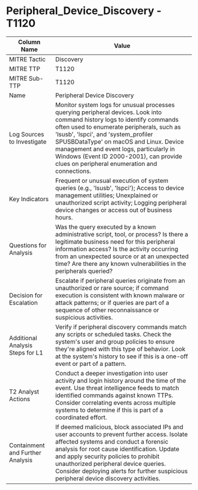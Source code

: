 # Peripheral_Device_Discovery - T1120

| Column Name | Value |
|-------------|-------|
| MITRE Tactic | Discovery |
| MITRE TTP | T1120 |
| MITRE Sub-TTP | T1120 |
| Name | Peripheral Device Discovery |
| Log Sources to Investigate | Monitor system logs for unusual processes querying peripheral devices. Look into command history logs to identify commands often used to enumerate peripherals, such as 'lsusb', 'lspci', and 'system_profiler SPUSBDataType' on macOS and Linux. Device management and event logs, particularly in Windows (Event ID 2000-2001), can provide clues on peripheral enumeration and connections. |
| Key Indicators | Frequent or unusual execution of system queries (e.g., 'lsusb', 'lspci'); Access to device management utilities; Unexplained or unauthorized script activity; Logging peripheral device changes or access out of business hours. |
| Questions for Analysis | Was the query executed by a known administrative script, tool, or process? Is there a legitimate business need for this peripheral information access? Is the activity occurring from an unexpected source or at an unexpected time? Are there any known vulnerabilities in the peripherals queried? |
| Decision for Escalation | Escalate if peripheral queries originate from an unauthorized or rare source; if command execution is consistent with known malware or attack patterns; or if queries are part of a sequence of other reconnaissance or suspicious activities. |
| Additional Analysis Steps for L1 | Verify if peripheral discovery commands match any scripts or scheduled tasks. Check the system's user and group policies to ensure they're aligned with this type of behavior. Look at the system's history to see if this is a one-off event or part of a pattern. |
| T2 Analyst Actions | Conduct a deeper investigation into user activity and login history around the time of the event. Use threat intelligence feeds to match identified commands against known TTPs. Consider correlating events across multiple systems to determine if this is part of a coordinated effort. |
| Containment and Further Analysis | If deemed malicious, block associated IPs and user accounts to prevent further access. Isolate affected systems and conduct a forensic analysis for root cause identification. Update and apply security policies to prohibit unauthorized peripheral device queries. Consider deploying alerts for further suspicious peripheral device discovery activities. |
